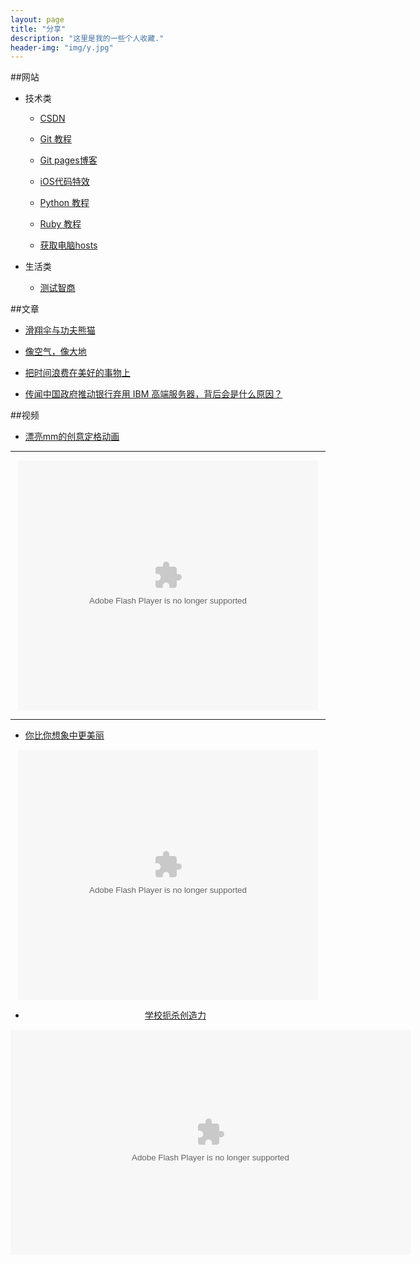```yaml
---
layout: page
title: "分享"
description: "这里是我的一些个人收藏."
header-img: "img/y.jpg"
---
```


##网站
*	技术类 
	*	[CSDN](http://www.csdn.net)

	* 	[Git 教程](http://www.liaoxuefeng.com/wiki/0013739516305929606dd18361248578c67b8067c8c017b000)

	* 	[Git pages博客](http://beiyuu.com)

	*	[iOS代码特效](http://www.code4app.com/)

	*	[Python 教程](http://www.chuanke.com/1819957-108330.html)

	*	[Ruby 教程](http://www.w3cschool.cc/ruby/ruby-tutorial.html)
	
	*	[获取电脑hosts](http://serve.netsh.org/pub/gethosts.php)

*	生活类

	*	[测试智商](http://iqtest.dk/main.swf)


##文章
*	[滑翔伞与功夫熊猫](http://wufazhuce.com/one/vol.701#articulo)

*	[像空气，像大地](http://wufazhuce.com/one/vol.594#articulo)

*	[把时间浪费在美好的事物上](http://wufazhuce.com/one/vol.537#articulo)

*	[传闻中国政府推动银行弃用 IBM 高端服务器，背后会是什么原因？](http://www.zhihu.com/question/23932487/answer/26176042)


##视频


*	[漂亮mm的创意定格动画](http://v.youku.com/v_show/id_XMjc2ODc0MDg4.html)
<hr>
<center><embed src="http://player.youku.com/player.php/sid/XMjc2ODc0MDg4/v.swf" allowFullScreen="true" quality="high" width="480" height="400" align="middle" allowScriptAccess="always" type="application/x-shockwave-flash"></center>
<hr>



*	[你比你想象中更美丽](http://player.youku.com/player.php/sid/XNTQ0NjM0NTg0/v.swf)



<center><embed src="http://player.youku.com/player.php/sid/XNTQ0NjM0NTg0/v.swf" allowFullScreen="true" quality="high" width="480" height="400" align="middle" allowScriptAccess="always" type="application/x-shockwave-flash"><center>

*	[学校扼杀创造力](http://v.163.com/movie/2006/2/V/E/M7SP3QUET_M7SP3T0VE.html)
	
<center><object width="640" height="360"><param name="movie" value="http://swf.ws.126.net/openplayer/v02/-0-2_M7SP3QUET_M7SP3T0VE-vimg1_ws_126_net//image/snapshot_movie/2013/11/F/P/M9DPA9BFP-.swf"></param><param name="allowScriptAccess" value="always"></param><param name="wmode" value="transparent"></param><embed src="http://swf.ws.126.net/openplayer/v02/-0-2_M7SP3QUET_M7SP3T0VE-vimg1_ws_126_net//image/snapshot_movie/2013/11/F/P/M9DPA9BFP-.swf" type="application/x-shockwave-flash" width="640" height="360" allowFullScreen="true" wmode="transparent" allowScriptAccess="always"></embed></object><center>
